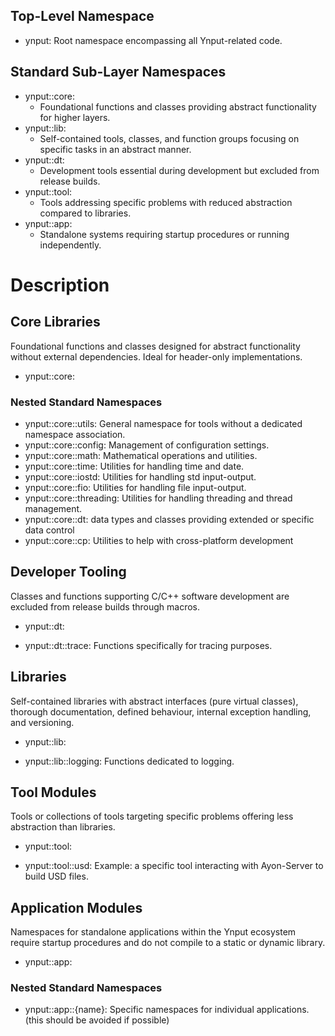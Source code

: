 ## Top-Level Namespace

- ynput: Root namespace encompassing all Ynput-related code.

## Standard Sub-Layer Namespaces

- ynput::core:
  - Foundational functions and classes providing abstract functionality for
    higher layers.
- ynput::lib:
  - Self-contained tools, classes, and function groups focusing on specific
    tasks in an abstract manner.
- ynput::dt:
  - Development tools essential during development but excluded from release
    builds.
- ynput::tool:
  - Tools addressing specific problems with reduced abstraction compared to
    libraries.
- ynput::app:
  - Standalone systems requiring startup procedures or running independently.

# Description

## Core Libraries

Foundational functions and classes designed for abstract functionality without
external dependencies. Ideal for header-only implementations.

- ynput::core:

### Nested Standard Namespaces

- ynput::core::utils: General namespace for tools without a dedicated namespace
  association.
- ynput::core::config: Management of configuration settings.
- ynput::core::math: Mathematical operations and utilities.
- ynput::core::time: Utilities for handling time and date.
- ynput::core::iostd: Utilities for handling std input-output.
- ynput::core::fio: Utilities for handling file input-output.
- ynput::core::threading: Utilities for handling threading and thread
  management.
- ynput::core::dt: data types and classes providing extended or specific data
  control
- ynput::core::cp: Utilities to help with cross-platform development

## Developer Tooling

Classes and functions supporting C/C++ software development are excluded from
release builds through macros.

- ynput::dt:

- ynput::dt::trace: Functions specifically for tracing purposes.

## Libraries

Self-contained libraries with abstract interfaces (pure virtual classes),
thorough documentation, defined behaviour, internal exception handling, and
versioning.

- ynput::lib:

- ynput::lib::logging: Functions dedicated to logging.

## Tool Modules

Tools or collections of tools targeting specific problems offering less
abstraction than libraries.

- ynput::tool:

- ynput::tool::usd: Example: a specific tool interacting with Ayon-Server to
  build USD files.

## Application Modules

Namespaces for standalone applications within the Ynput ecosystem require
startup procedures and do not compile to a static or dynamic library.

- ynput::app:

### Nested Standard Namespaces

- ynput::app::{name}: Specific namespaces for individual applications. (this
  should be avoided if possible)
